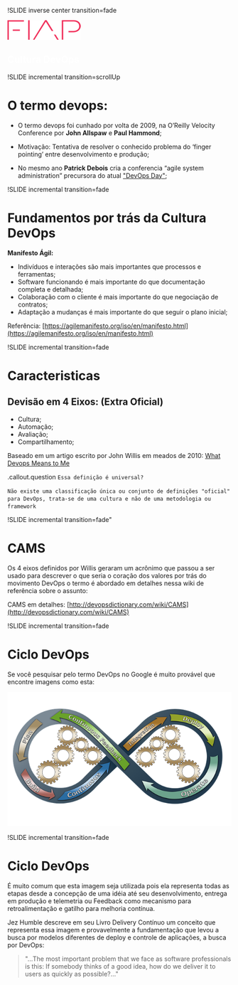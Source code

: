 !SLIDE inverse center transition=fade

<img src="../_images/rsz_fiap-logo.png" alt="Fiap Logo">

<h2 style="color:white;">Cultura DevOps</h2>

!SLIDE incremental transition=scrollUp

# O termo devops: 

- O termo devops foi cunhado por volta de 2009, na O’Reilly Velocity Conference por **John Allspaw** e **Paul Hammond**;

- Motivação: Tentativa de resolver o conhecido problema do ‘finger pointing’ entre desenvolvimento e produção;

- No mesmo ano **Patrick Debois** cria a conferencia “agile system administration” precursora do atual ["DevOps Day"](https://www.devopsdays.org/);


!SLIDE incremental transition=fade

# Fundamentos por trás da Cultura DevOps

**Manifesto Ágil:**

- Indivíduos e interações são mais importantes que processos e ferramentas;
- Software funcionando é mais importante do que documentação completa e detalhada;
- Colaboração com o cliente é mais importante do que negociação de contratos;
- Adaptação a mudanças é mais importante do que seguir o plano inicial;

Referência: [https://agilemanifesto.org/iso/en/manifesto.html](https://agilemanifesto.org/iso/en/manifesto.html)

!SLIDE incremental transition=fade

# Caracteristicas

## Devisão em 4 Eixos: (Extra Oficial)

- Cultura;
- Automação;
- Avaliação;
- Compartilhamento;

Baseado em um artigo escrito por John Willis em meados de 2010: [What Devops Means to Me
](https://blog.chef.io/2010/07/16/what-devops-means-to-me/)

.callout.question `Essa definição é universal?`

`Não existe uma classificação única ou conjunto de definições "oficial" para DevOps, trata-se de uma cultura e não de uma metodologia ou framework`

!SLIDE incremental transition=fade"

# CAMS

Os 4 eixos definidos por Willis geraram um acrônimo que passou a ser usado para descrever o que seria o coração dos valores por trás do movimento DevOps o termo é abordado em detalhes nessa wiki de referência sobre o assunto:

CAMS em detalhes: [http://devopsdictionary.com/wiki/CAMS](http://devopsdictionary.com/wiki/CAMS)

!SLIDE incremental transition=fade

# Ciclo DevOps

Se você pesquisar pelo termo DevOps no Google é muito provável que encontre imagens como esta:

![devops-cicle](images/devops-3148393_640.png)

!SLIDE incremental transition=fade

# Ciclo DevOps

É muito comum que esta imagem seja utilizada pois ela representa todas as etapas desde a concepção de uma idéia até seu desenvolvimento, entrega em produção e telemetria ou Feedback como mecanismo para retroalimentação e gatilho para melhoria contínua.

Jez Humble descreve em seu Livro Delivery Contínuo um conceito que representa essa imagem e provavelmente a fundamentação que levou a busca por modelos diferentes de deploy e controle de aplicações, a busca por DevOps:

> "...The most important problem that we face as software professionals is this: If somebody thinks of a good idea, how do we deliver it to users as quickly as possible?..."